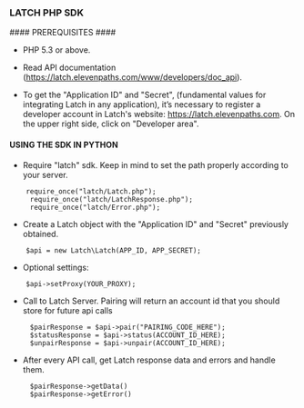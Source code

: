### LATCH PHP SDK ###


#### PREREQUISITES ####

* PHP 5.3 or above.

* Read API documentation (https://latch.elevenpaths.com/www/developers/doc_api).

* To get the "Application ID" and "Secret", (fundamental values for integrating Latch in any application), it’s necessary to register a developer account in Latch's website: https://latch.elevenpaths.com. On the upper right side, click on "Developer area".


#### USING THE SDK IN PYTHON ####

* Require "latch" sdk. Keep in mind to set the path properly according to your server.
```
	require_once("latch/Latch.php");
     require_once("latch/LatchResponse.php");
     require_once("latch/Error.php");
```

* Create a Latch object with the "Application ID" and "Secret" previously obtained.
```
	$api = new Latch\Latch(APP_ID, APP_SECRET);
```

* Optional settings:
```
	$api->setProxy(YOUR_PROXY);
```

* Call to Latch Server. Pairing will return an account id that you should store for future api calls
```
     $pairResponse = $api->pair("PAIRING_CODE_HERE");
     $statusResponse = $api->status(ACCOUNT_ID_HERE);
     $unpairResponse = $api->unpair(ACCOUNT_ID_HERE);
```

* After every API call, get Latch response data and errors and handle them.
```
     $pairResponse->getData()
     $pairResponse->getError()
```
